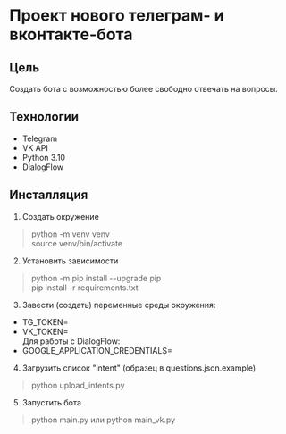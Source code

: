 # Проект нового телеграм- и вконтакте-бота  
## Цель  
Создать бота с возможностью более свободно отвечать на вопросы.  

## Технологии  
- Telegram
- VK API
- Python 3.10
- DialogFlow

## Инсталляция
1. Создать окружение  
> python -m venv venv  
> source venv/bin/activate  
2. Установить зависимости  
> python -m pip install --upgrade pip  
> pip install -r requirements.txt  
3. Завести (создать) переменные среды окружения:  
- TG_TOKEN=  
- VK_TOKEN=  
Для работы с DialogFlow:  
- GOOGLE_APPLICATION_CREDENTIALS=  
4. Загрузить список "intent" (образец в questions.json.example)  
> python upload_intents.py  
5. Запустить бота  
> python main.py или python main_vk.py  
